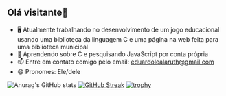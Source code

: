 ## Olá visitante👋
- 🖥️ Atualmente trabalhando no desenvolvimento de um jogo educacional usando uma biblioteca da linguagem C e uma página na web feita para uma biblioteca municipal
- 🌱 Aprendendo sobre C e pesquisando JavaScript por conta própria
- 📫 Entre em contato comigo pelo email: eduardolealaruth@gmail.com
- 😄 Pronomes: Ele/dele

![Anurag's GitHub stats](https://github-readme-stats.vercel.app/api?username=EduLeal&show_icons=true&theme=transparent)
[![GitHub Streak](https://github-readme-streak-stats.herokuapp.com/?user=EduLeal)](https://git.io/streak-stats)
[![trophy](https://github-profile-trophy.vercel.app/?username=EduLeal&theme=darkhub
)](https://github.com/ryo-ma/github-profile-trophy)



<!--
**EduLeal/EduLeal** is a ✨ _special_ ✨ repository because its `README.md` (this file) appears on your GitHub profile.

Here are some ideas to get you started:

- 🔭 I’m currently working on ...
- 🌱 I’m currently learning ...
- 👯 I’m looking to collaborate on ...
- 🤔 I’m looking for help with ...
- 💬 Ask me about ...
- 📫 How to reach me: ...
- 😄 Pronouns: ...
- ⚡ Fun fact: ...
-->
